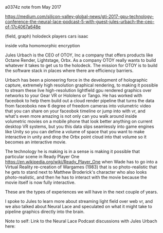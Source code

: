 a0374z
note from May 2017

https://medium.com/silicon-valley-global-news/gti-2017-gpu-technology-conference-the-neural-lace-podcast-5-with-guest-jules-urbach-the-ceo-of-17c4067a648e


 (field, graph) 
 holodeck players
cars
isaac

inside volta
homomorphic encryption

Jules Urbach is the CEO of OTOY, Inc a company that offers products like Octane Render, Lightstage, Orbx. As a company OTOY really wants to build whatever it takes to get us to the holodeck. The mission for OTOY is to build the software stack in places where there are efficiency barriers.

Urbach has been a pioneering force in the development of holographic capture, extremely high resolution graphical rendering, to making it possible to stream these live high-resolution lightfield gpu rendered graphics over networks to your Gear VR or Hololens or Tango. He has worked with faceobok to help them build out a cloud render pipeline that turns the data from faceoboks new 6 degree of freedom cameras into volumetric video that you can share on your faceobok timeline or jump into with vr, and what's even more amazing is not only can you walk around inside volumetric movies on a mobile phone that look better anything on current desktop VR systems, but you this data slips seamlessly into game engines like Unity so you can define a volume of space that you want to make interactive in unity and drop the Orbx point cloud into that volume so it becomes an interactive movie.

The technology he is making is in a sense is making it possible that particular scene in Ready Player One https://en.wikipedia.org/wiki/Ready_Player_One when Wade has to go into a Virtual Reality re-creation of Wargames (1983) that is so photo-realistic that he gets to stand next to Matthew Broderick's character who also looks photo-realistic, and then he has to interact with the movie because the movie itself is now fully interactive.

These are the types of experiences we will have in the next couple of years.

I spoke to Jules to learn more about streaming light field over web vr, and we also talked about Neural Lace and speculated on what it might take to pipeline graphics directly into the brain.

Note to self: Link to the Neural Lace Podcast discussions with Jules Urbach here:
